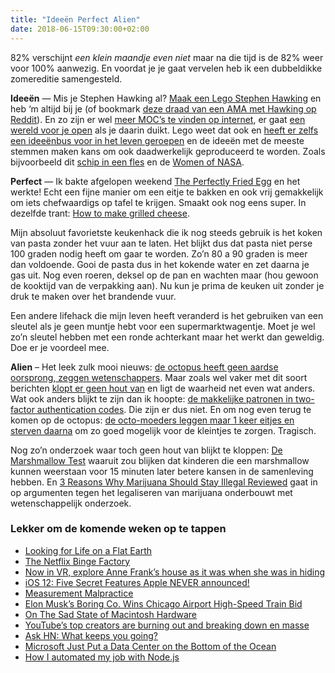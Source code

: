 ```yaml
---
title: "Ideeën Perfect Alien"
date: 2018-06-15T09:30:00+02:00
---
```


82% verschijnt _een klein maandje even niet_ maar na die tijd is de 82% weer voor 100% aanwezig. En voordat je je gaat vervelen heb ik een dubbeldikke zomereditie samengesteld. 

**Ideeën** — Mis je Stephen Hawking al? [Maak een Lego Stephen Hawking](https://www.eurobricks.com/forum/index.php?/forums/topic/47283-stephen-hawking-instructions/) en heb ‘m altijd bij je (of bookmark [deze draad van een AMA met Hawking op Reddit](https://www.reddit.com/r/science/comments/3eret9/science_ama_series_i_am_stephen_hawking/)). En zo zijn er wel [meer MOC’s te vinden op internet](https://rebrickable.com/mocs/), er gaat [een wereld voor je open](https://www.youtube.com/watch?v=UwBUbFnch-M) als je daarin duikt. Lego weet dat ook en [heeft er zelfs een ideeënbus voor in het leven geroepen](https://ideas.lego.com/dashboard) en de ideeën met de meeste stemmen maken kans om ook daadwerkelijk geproduceerd te worden. Zoals bijvoorbeeld dit [schip in een fles](https://ideas.lego.com/projects/eca1b08b-1b29-46a6-97a1-9b2580e1dce2) en de [Women of NASA](https://ideas.lego.com/projects/388ddbe3-2f0a-42fb-9f54-93bf3b5f4fe9).

**Perfect** — Ik bakte afgelopen weekend [The Perfectly Fried Egg](https://nyti.ms/RJr9DQ) en het werkte! Echt een fijne manier om een eitje te bakken en ook vrij gemakkelijk om iets chefwaardigs op tafel te krijgen. Smaakt ook nog eens super. In dezelfde trant: [How to make grilled cheese](https://kottke.org/18/06/how-to-make-grilled-cheese).

Mijn absoluut favorietste keukenhack die ik nog steeds gebruik is het koken van pasta zonder het vuur aan te laten. Het blijkt dus dat pasta niet perse 100 graden nodig heeft om gaar te worden. Zo’n 80 a 90 graden is meer dan voldoende. Gooi de pasta dus in het kokende water en zet daarna je gas uit. Nog even roeren, deksel op de pan en wachten maar (hou gewoon de kooktijd van de verpakking aan). Nu kun je prima de keuken uit zonder je druk te maken over het brandende vuur.

Een andere lifehack die mijn leven heeft veranderd is het gebruiken van een sleutel als je geen muntje hebt voor een supermarktwagentje. Moet je wel zo’n sleutel hebben met een ronde achterkant maar het werkt dan geweldig. Doe er je voordeel mee. 

**Alien** – Het leek zulk mooi nieuws: [de octopus heeft geen aardse oorsprong, zeggen wetenschappers](https://boingboing.net/2018/05/15/scientists-declare-octopi-as-l.html/). Maar zoals wel vaker met dit soort berichten [klopt er geen hout van](https://www.snopes.com/fact-check/octopus-dna-origins/) en ligt de waarheid net even wat anders. Wat ook anders blijkt te zijn dan ik hoopte: [de makkelijke patronen in two-factor authentication codes](https://www.wired.com/story/2fa-randomness/). Die zijn er dus niet. En om nog even terug te komen op de octopus: [de octo-moeders leggen maar 1 keer eitjes en sterven daarna](http://blogs.discovermagazine.com/d-brief/2018/04/18/octopus-eggs-deep-ocean/) om zo goed mogelijk voor de kleintjes te zorgen. Tragisch.

Nog zo’n onderzoek waar toch geen hout van blijkt te kloppen: [De Marshmallow Test](https://www.theatlantic.com/family/archive/2018/06/marshmallow-test/561779/) waaruit zou blijken dat kinderen die een marshmallow kunnen weerstaan voor 15 minuten later betere kansen in de samenleving hebben. En [3 Reasons Why Marijuana Should Stay Illegal Reviewed](https://www.youtube.com/watch?v=kP15q815Saw&feature=share) gaat in op argumenten tegen het legaliseren van marijuana onderbouwt met wetenschappelijk onderzoek.

### Lekker om de komende weken op te tappen

- [Looking for Life on a Flat Earth](https://www.newyorker.com/science/elements/looking-for-life-on-a-flat-earth)
- [The Netflix Binge Factory](http://www.vulture.com/2018/06/how-netflix-swallowed-tv-industry.html)
- [Now in VR, explore Anne Frank’s house as it was when she was in hiding](https://www.fastcompany.com/40583837/now-in-vr-explore-anne-franks-house-as-it-was-when-she-was-in-hiding)
- [iOS 12: Five Secret Features Apple NEVER announced!](https://m.youtube.com/watch?v=BIy_yRlh9dA)
- [Measurement Malpractice](https://hackernoon.com/measurement-malpractice-3ae907a5b4a5)
- [Elon Musk’s Boring Co. Wins Chicago Airport High-Speed Train Bid](https://www.bloomberg.com/news/articles/2018-06-14/elon-musk-s-boring-co-wins-chicago-airport-high-speed-train-bid)
- [On The Sad State of Macintosh Hardware](https://weblog.rogueamoeba.com/2018/06/14/on-the-sad-state-of-macintosh-hardware/)
- [YouTube’s top creators are burning out and breaking down en masse](https://www.polygon.com/2018/6/1/17413542/burnout-mental-health-awareness-youtube-elle-mills-el-rubius-bobby-burns-pewdiepie)
- [Ask HN: What keeps you going?](https://news.ycombinator.com/item?id=17024023)
- [Microsoft Just Put a Data Center on the Bottom of the Ocean](https://motherboard.vice.com/en_us/article/pavq99/microsoft-project-natick-submarine-data-center)
- [How I automated my job with Node.js](https://medium.com/dailyjs/how-i-automated-my-job-with-node-js-94bf4e423017)